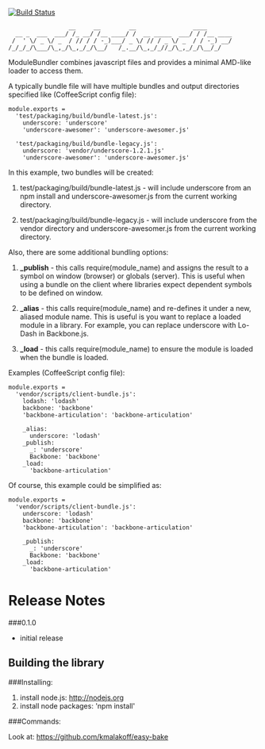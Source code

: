 [![Build Status](https://secure.travis-ci.org/kmalakoff/module-bundler.png)](http://travis-ci.org/kmalakoff/module-bundler)

````
                 __     __        __                ____       
  __ _  ___  ___/ /_ __/ /__ ____/ /  __ _____  ___/ / /__ ____
 /  ' \/ _ \/ _  / // / / -_)___/ _ \/ // / _ \/ _  / / -_) __/
/_/_/_/\___/\_,_/\_,_/_/\__/   /_.__/\_,_/_//_/\_,_/_/\__/_/   
````

ModuleBundler combines javascript files and provides a minimal AMD-like loader to access them.

A typically bundle file will have multiple bundles and output directories specified like (CoffeeScript config file):

```
module.exports =
  'test/packaging/build/bundle-latest.js':
    underscore: 'underscore'
    'underscore-awesomer': 'underscore-awesomer.js'

  'test/packaging/build/bundle-legacy.js':
    underscore: 'vendor/underscore-1.2.1.js'
    'underscore-awesomer': 'underscore-awesomer.js'
```

In this example, two bundles will be created:

1. test/packaging/build/bundle-latest.js - will include underscore from an npm install and underscore-awesomer.js from the current working directory.

2. test/packaging/build/bundle-legacy.js - will include underscore from the vendor directory and underscore-awesomer.js from the current working directory.

Also, there are some additional bundling options:

1. **_publish** - this calls require(module_name) and assigns the result to a symbol on window (browser) or globals (server). This is useful when using a bundle on the client where libraries expect dependent symbols to be defined on window.

2. **_alias** - this calls require(module_name) and re-defines it under a new, aliased module name. This is useful is you want to replace a loaded module in a library. For example, you can replace underscore with Lo-Dash in Backbone.js.

3. **_load** - this calls require(module_name) to ensure the module is loaded when the bundle is loaded.

Examples (CoffeeScript config file):

```
module.exports =
  'vendor/scripts/client-bundle.js':
    lodash: 'lodash'
    backbone: 'backbone'
    'backbone-articulation': 'backbone-articulation'

    _alias:
      underscore: 'lodash'
    _publish:
      _: 'underscore'
      Backbone: 'backbone'
    _load:
      'backbone-articulation'
```

Of course, this example could be simplified as:

```
module.exports =
  'vendor/scripts/client-bundle.js':
    underscore: 'lodash'
    backbone: 'backbone'
    'backbone-articulation': 'backbone-articulation'

    _publish:
      _: 'underscore'
      Backbone: 'backbone'
    _load:
      'backbone-articulation'
```


# Release Notes

###0.1.0

- initial release

Building the library
-----------------------

###Installing:

1. install node.js: http://nodejs.org
2. install node packages: 'npm install'

###Commands:

Look at: https://github.com/kmalakoff/easy-bake
